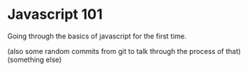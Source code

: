 # Javascript 101

Going through the basics of javascript for the first time.

(also some random commits from git to talk through the process of that)
(something else)

